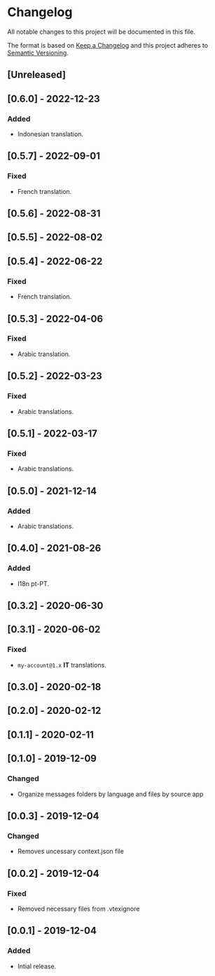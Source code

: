 # Changelog

All notable changes to this project will be documented in this file.

The format is based on [Keep a Changelog](http://keepachangelog.com/en/1.0.0/)
and this project adheres to [Semantic Versioning](http://semver.org/spec/v2.0.0.html).

## [Unreleased]

## [0.6.0] - 2022-12-23

### Added

- Indonesian translation.

## [0.5.7] - 2022-09-01

### Fixed

- French translation.

## [0.5.6] - 2022-08-31

## [0.5.5] - 2022-08-02

## [0.5.4] - 2022-06-22

### Fixed

- French translation.

## [0.5.3] - 2022-04-06

### Fixed

- Arabic translation.

## [0.5.2] - 2022-03-23

### Fixed

- Arabic translations.

## [0.5.1] - 2022-03-17

### Fixed

- Arabic translations.

## [0.5.0] - 2021-12-14

### Added

- Arabic translations.

## [0.4.0] - 2021-08-26

### Added

- I18n pt-PT.

## [0.3.2] - 2020-06-30

## [0.3.1] - 2020-06-02

### Fixed

- `my-account@1.x` **IT** translations.

## [0.3.0] - 2020-02-18

## [0.2.0] - 2020-02-12

## [0.1.1] - 2020-02-11

## [0.1.0] - 2019-12-09

### Changed

- Organize messages folders by language and files by source app

## [0.0.3] - 2019-12-04

### Changed

- Removes uncessary context.json file

## [0.0.2] - 2019-12-04

### Fixed

- Removed necessary files from .vtexignore

## [0.0.1] - 2019-12-04

### Added

- Intial release.
